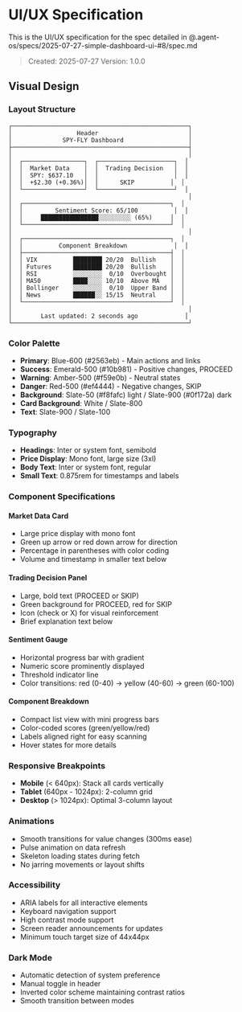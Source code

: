 # UI/UX Specification

This is the UI/UX specification for the spec detailed in @.agent-os/specs/2025-07-27-simple-dashboard-ui-#8/spec.md

> Created: 2025-07-27
> Version: 1.0.0

## Visual Design

### Layout Structure

```
┌─────────────────────────────────────────────────┐
│                  Header                         │
│              SPY-FLY Dashboard                  │
├─────────────────────────────────────────────────┤
│                                                 │
│  ┌─────────────────┐  ┌─────────────────────┐  │
│  │  Market Data    │  │  Trading Decision   │  │
│  │  SPY: $637.10   │  │                     │  │
│  │  +$2.30 (+0.36%)│  │      SKIP          │  │
│  └─────────────────┘  └─────────────────────┘  │
│                                                 │
│  ┌─────────────────────────────────────────┐  │
│  │         Sentiment Score: 65/100          │  │
│  │     ████████████████░░░░░░░░░ (65%)     │  │
│  └─────────────────────────────────────────┘  │
│                                                 │
│  ┌─────────────────────────────────────────┐  │
│  │          Component Breakdown             │  │
│  ├─────────────────────────────────────────┤  │
│  │ VIX          ████████ 20/20  Bullish    │  │
│  │ Futures      ████████ 20/20  Bullish    │  │
│  │ RSI          ░░░░░░░░  0/10  Overbought │  │
│  │ MA50         ████░░░░ 10/10  Above MA   │  │
│  │ Bollinger    ░░░░░░░░  0/10  Upper Band │  │
│  │ News         ██████░░ 15/15  Neutral    │  │
│  └─────────────────────────────────────────┘  │
│                                                 │
│        Last updated: 2 seconds ago             │
└─────────────────────────────────────────────────┘
```

### Color Palette

- **Primary**: Blue-600 (#2563eb) - Main actions and links
- **Success**: Emerald-500 (#10b981) - Positive changes, PROCEED
- **Warning**: Amber-500 (#f59e0b) - Neutral states
- **Danger**: Red-500 (#ef4444) - Negative changes, SKIP
- **Background**: Slate-50 (#f8fafc) light / Slate-900 (#0f172a) dark
- **Card Background**: White / Slate-800
- **Text**: Slate-900 / Slate-100

### Typography

- **Headings**: Inter or system font, semibold
- **Price Display**: Mono font, large size (3xl)
- **Body Text**: Inter or system font, regular
- **Small Text**: 0.875rem for timestamps and labels

### Component Specifications

#### Market Data Card
- Large price display with mono font
- Green up arrow or red down arrow for direction
- Percentage in parentheses with color coding
- Volume and timestamp in smaller text below

#### Trading Decision Panel
- Large, bold text (PROCEED or SKIP)
- Green background for PROCEED, red for SKIP
- Icon (check or X) for visual reinforcement
- Brief explanation text below

#### Sentiment Gauge
- Horizontal progress bar with gradient
- Numeric score prominently displayed
- Threshold indicator line
- Color transitions: red (0-40) → yellow (40-60) → green (60-100)

#### Component Breakdown
- Compact list view with mini progress bars
- Color-coded scores (green/yellow/red)
- Labels aligned right for easy scanning
- Hover states for more details

### Responsive Breakpoints

- **Mobile** (< 640px): Stack all cards vertically
- **Tablet** (640px - 1024px): 2-column grid
- **Desktop** (> 1024px): Optimal 3-column layout

### Animations

- Smooth transitions for value changes (300ms ease)
- Pulse animation on data refresh
- Skeleton loading states during fetch
- No jarring movements or layout shifts

### Accessibility

- ARIA labels for all interactive elements
- Keyboard navigation support
- High contrast mode support
- Screen reader announcements for updates
- Minimum touch target size of 44x44px

### Dark Mode

- Automatic detection of system preference
- Manual toggle in header
- Inverted color scheme maintaining contrast ratios
- Smooth transition between modes